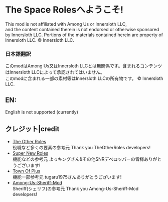 # The Space Rolesへようこそ!
This mod is not affiliated with Among Us or Innersloth LLC,  
and the content contained therein is not endorsed or otherwise sponsored by Innersloth LLC. Portions of the materials contained herein are property of Innersloth LLC. © Innersloth LLC.
### 日本語翻訳
このmodはAmong Us又はInnersloth LLCとは無関係です。含まれるコンテンツはInnersloth LLCによって承認されてはいません。  
このmodに含まれる一部の素材等はInnersloth LLCの所有物です。 © Innersloth LLC.  
## EN:
English is not supported (currently)  
## クレジット|credit
- [The Other Roles](https://github.com/TheOtherRolesAU/TheOtherRoles)<br>
役職など多くの要素の参考元
Thank you TheOtherRoles developers!
- [Super New Roles](https://github.com/SuperNewRoles/SuperNewRoles)<br>
機能などの参考元
よっキングさん&その他SNRデベロッパーの皆様ありがとうございます!
- [Town Of Plus](https://github.com/tugaru1975/TownOfPlus)<br>
機能一部参考元
tugaru1975さんありがとうございます!
- [Among-Us-Sheriff-Mod](https://github.com/Woodi-dev/Among-Us-Sheriff-Mod)<br>
Sheriff(シェリフ)の参考元
Thank you Among-Us-Sheriff-Mod developers!  
